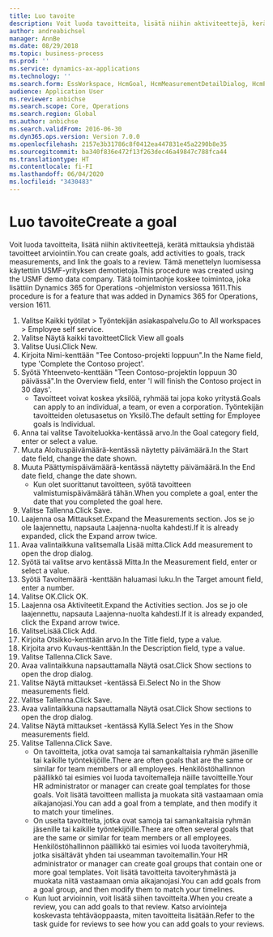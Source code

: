 ```yaml
---
title: Luo tavoite
description: Voit luoda tavoitteita, lisätä niihin aktiviteettejä, kerätä mittauksia yhdistää tavoitteet arviointiin.
author: andreabichsel
manager: AnnBe
ms.date: 08/29/2018
ms.topic: business-process
ms.prod: ''
ms.service: dynamics-ax-applications
ms.technology: ''
ms.search.form: EssWorkspace, HcmGoal, HcmMeasurementDetailDialog, HcmPerfJournalAdd, HcmGoalChangeSettings, HcmEmployeeDevelopmentWorkspace
audience: Application User
ms.reviewer: anbichse
ms.search.scope: Core, Operations
ms.search.region: Global
ms.author: anbichse
ms.search.validFrom: 2016-06-30
ms.dyn365.ops.version: Version 7.0.0
ms.openlocfilehash: 2157e3b31786c8f0412ea447831e45a2290b8e35
ms.sourcegitcommit: ba340f836e472f13f263dec46a49847c788fca44
ms.translationtype: HT
ms.contentlocale: fi-FI
ms.lasthandoff: 06/04/2020
ms.locfileid: "3430483"
---
```

# <a name="create-a-goal"></a><span data-ttu-id="3c40a-103">Luo tavoite</span><span class="sxs-lookup"><span data-stu-id="3c40a-103">Create a goal</span></span>

<span data-ttu-id="3c40a-104">Voit luoda tavoitteita, lisätä niihin aktiviteettejä, kerätä mittauksia yhdistää tavoitteet arviointiin.</span><span class="sxs-lookup"><span data-stu-id="3c40a-104">You can create goals, add activities to goals, track measurements, and link the goals to a review.</span></span> <span data-ttu-id="3c40a-105">Tämä menettelyn luomisessa käytettiin USMF-yrityksen demotietoja.</span><span class="sxs-lookup"><span data-stu-id="3c40a-105">This procedure was created using the USMF demo data company.</span></span> <span data-ttu-id="3c40a-106">Tätä toimintaohje koskee toimintoa, joka lisättiin Dynamics 365 for Operations -ohjelmiston versiossa 1611.</span><span class="sxs-lookup"><span data-stu-id="3c40a-106">This procedure is for a feature that was added in Dynamics 365 for Operations, version 1611.</span></span>

1. <span data-ttu-id="3c40a-107">Valitse Kaikki työtilat > Työntekijän asiakaspalvelu.</span><span class="sxs-lookup"><span data-stu-id="3c40a-107">Go to All workspaces > Employee self service.</span></span>
2. <span data-ttu-id="3c40a-108">Valitse Näytä kaikki tavoitteet</span><span class="sxs-lookup"><span data-stu-id="3c40a-108">Click View all goals</span></span>
3. <span data-ttu-id="3c40a-109">Valitse Uusi.</span><span class="sxs-lookup"><span data-stu-id="3c40a-109">Click New.</span></span>
4. <span data-ttu-id="3c40a-110">Kirjoita Nimi-kenttään "Tee Contoso-projekti loppuun".</span><span class="sxs-lookup"><span data-stu-id="3c40a-110">In the Name field, type 'Complete the Contoso project'.</span></span>
5. <span data-ttu-id="3c40a-111">Syötä Yhteenveto-kenttään "Teen Contoso-projektin loppuun 30 päivässä".</span><span class="sxs-lookup"><span data-stu-id="3c40a-111">In the Overview field, enter 'I will finish the Contoso project in 30 days'.</span></span>
    * <span data-ttu-id="3c40a-112">Tavoitteet voivat koskea yksilöä, ryhmää tai jopa koko yritystä.</span><span class="sxs-lookup"><span data-stu-id="3c40a-112">Goals can apply to an individual, a team, or even a corporation.</span></span> <span data-ttu-id="3c40a-113">Työntekijän tavoitteiden oletusasetus on Yksilö.</span><span class="sxs-lookup"><span data-stu-id="3c40a-113">The default setting for Employee goals is Individual.</span></span>  
6. <span data-ttu-id="3c40a-114">Anna tai valitse Tavoiteluokka-kentässä arvo.</span><span class="sxs-lookup"><span data-stu-id="3c40a-114">In the Goal category field, enter or select a value.</span></span>
7. <span data-ttu-id="3c40a-115">Muuta Aloituspäivämäärä-kentässä näytetty päivämäärä.</span><span class="sxs-lookup"><span data-stu-id="3c40a-115">In the Start date field, change the date shown.</span></span>
8. <span data-ttu-id="3c40a-116">Muuta Päättymispäivämäärä-kentässä näytetty päivämäärä.</span><span class="sxs-lookup"><span data-stu-id="3c40a-116">In the End date field, change the date shown.</span></span>
    * <span data-ttu-id="3c40a-117">Kun olet suorittanut tavoitteen, syötä tavoitteen valmistumispäivämäärä tähän.</span><span class="sxs-lookup"><span data-stu-id="3c40a-117">When you complete a goal, enter the date that you completed the goal here.</span></span>  
9. <span data-ttu-id="3c40a-118">Valitse Tallenna.</span><span class="sxs-lookup"><span data-stu-id="3c40a-118">Click Save.</span></span>
10. <span data-ttu-id="3c40a-119">Laajenna osa Mittaukset.</span><span class="sxs-lookup"><span data-stu-id="3c40a-119">Expand the Measurements section.</span></span> <span data-ttu-id="3c40a-120">Jos se jo ole laajennettu, napsauta Laajenna-nuolta kahdesti.</span><span class="sxs-lookup"><span data-stu-id="3c40a-120">If it is already expanded, click the Expand arrow twice.</span></span>
11. <span data-ttu-id="3c40a-121">Avaa valintaikkuna valitsemalla Lisää mitta.</span><span class="sxs-lookup"><span data-stu-id="3c40a-121">Click Add measurement to open the drop dialog.</span></span>
12. <span data-ttu-id="3c40a-122">Syötä tai valitse arvo kentässä Mitta.</span><span class="sxs-lookup"><span data-stu-id="3c40a-122">In the Measurement field, enter or select a value.</span></span>
13. <span data-ttu-id="3c40a-123">Syötä Tavoitemäärä -kenttään haluamasi luku.</span><span class="sxs-lookup"><span data-stu-id="3c40a-123">In the Target amount field, enter a number.</span></span>
14. <span data-ttu-id="3c40a-124">Valitse OK.</span><span class="sxs-lookup"><span data-stu-id="3c40a-124">Click OK.</span></span>
15. <span data-ttu-id="3c40a-125">Laajenna osa Aktiviteetit.</span><span class="sxs-lookup"><span data-stu-id="3c40a-125">Expand the Activities section.</span></span> <span data-ttu-id="3c40a-126">Jos se jo ole laajennettu, napsauta Laajenna-nuolta kahdesti.</span><span class="sxs-lookup"><span data-stu-id="3c40a-126">If it is already expanded, click the Expand arrow twice.</span></span>
16. <span data-ttu-id="3c40a-127">ValitseLisää.</span><span class="sxs-lookup"><span data-stu-id="3c40a-127">Click Add.</span></span>
17. <span data-ttu-id="3c40a-128">Kirjoita Otsikko-kenttään arvo.</span><span class="sxs-lookup"><span data-stu-id="3c40a-128">In the Title field, type a value.</span></span>
18. <span data-ttu-id="3c40a-129">Kirjoita arvo Kuvaus-kenttään.</span><span class="sxs-lookup"><span data-stu-id="3c40a-129">In the Description field, type a value.</span></span>
19. <span data-ttu-id="3c40a-130">Valitse Tallenna.</span><span class="sxs-lookup"><span data-stu-id="3c40a-130">Click Save.</span></span>
20. <span data-ttu-id="3c40a-131">Avaa valintaikkuna napsauttamalla Näytä osat.</span><span class="sxs-lookup"><span data-stu-id="3c40a-131">Click Show sections to open the drop dialog.</span></span>
21. <span data-ttu-id="3c40a-132">Valitse Näytä mittaukset -kentässä Ei.</span><span class="sxs-lookup"><span data-stu-id="3c40a-132">Select No in the Show measurements field.</span></span>
22. <span data-ttu-id="3c40a-133">Valitse Tallenna.</span><span class="sxs-lookup"><span data-stu-id="3c40a-133">Click Save.</span></span>
23. <span data-ttu-id="3c40a-134">Avaa valintaikkuna napsauttamalla Näytä osat.</span><span class="sxs-lookup"><span data-stu-id="3c40a-134">Click Show sections to open the drop dialog.</span></span>
24. <span data-ttu-id="3c40a-135">Valitse Näytä mittaukset -kentässä Kyllä.</span><span class="sxs-lookup"><span data-stu-id="3c40a-135">Select Yes in the Show measurements field.</span></span>
25. <span data-ttu-id="3c40a-136">Valitse Tallenna.</span><span class="sxs-lookup"><span data-stu-id="3c40a-136">Click Save.</span></span>
    * <span data-ttu-id="3c40a-137">On tavoitteita, jotka ovat samoja tai samankaltaisia ryhmän jäsenille tai kaikille työntekijöille.</span><span class="sxs-lookup"><span data-stu-id="3c40a-137">There are often goals that are the same or similar for team members or all employees.</span></span>     <span data-ttu-id="3c40a-138">Henkilöstöhallinnon päällikkö tai esimies voi luoda tavoitemalleja näille tavoitteille.</span><span class="sxs-lookup"><span data-stu-id="3c40a-138">Your HR administrator or manager can create goal templates for those goals.</span></span> <span data-ttu-id="3c40a-139">Voit lisätä tavoitteen mallista ja muokata sitä vastaamaan omia aikajanojasi.</span><span class="sxs-lookup"><span data-stu-id="3c40a-139">You can add a goal from a template, and then modify it to match your timelines.</span></span>  
    * <span data-ttu-id="3c40a-140">On useita tavoitteita, jotka ovat samoja tai samankaltaisia ryhmän jäsenille tai kaikille työntekijöille.</span><span class="sxs-lookup"><span data-stu-id="3c40a-140">There are often several goals that are the same or similar for team members or all employees.</span></span>     <span data-ttu-id="3c40a-141">Henkilöstöhallinnon päällikkö tai esimies voi luoda tavoiteryhmiä, jotka sisältävät yhden tai useamman tavoitemallin.</span><span class="sxs-lookup"><span data-stu-id="3c40a-141">Your HR administrator or manager can create goal groups that contain one or more goal templates.</span></span> <span data-ttu-id="3c40a-142">Voit lisätä tavoitteita tavoiteryhmästä ja muokata niitä vastaamaan omia aikajanojasi.</span><span class="sxs-lookup"><span data-stu-id="3c40a-142">You can add goals from a goal group, and then modify them to match your timelines.</span></span>  
    * <span data-ttu-id="3c40a-143">Kun luot arvioinnin, voit lisätä siihen tavoitteita.</span><span class="sxs-lookup"><span data-stu-id="3c40a-143">When you create a review, you can add goals to that review.</span></span> <span data-ttu-id="3c40a-144">Katso arviointeja koskevasta tehtäväoppaasta, miten tavoitteita lisätään.</span><span class="sxs-lookup"><span data-stu-id="3c40a-144">Refer to the task guide for reviews to see how you can add goals to your reviews.</span></span>  

